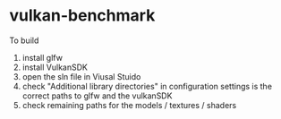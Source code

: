 # vulkan-benchmark


To build 
1. install glfw
2. install VulkanSDK
3. open the sln file in Viusal Stuido
4. check "Additional library directories" in configuration settings is the correct paths to glfw and the vulkanSDK
5. check remaining paths for the models / textures / shaders

